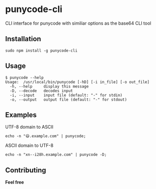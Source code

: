 # punycode-cli

CLI interface for punycode with similiar options as the base64 CLI tool

## Installation

```
sudo npm install -g punycode-cli
```

## Usage

```
$ punycode --help
Usage:	/usr/local/bin/punycode [-hD] [-i in_file] [-o out_file]
  -h, --help     display this message
  -D, --decode   decodes input
  -i, --input    input file (default: "-" for stdin)
  -o, --output   output file (default: "-" for stdout)
```

## Examples

UTF-8 domain to ASCII

```
echo -n "😄.example.com" | punycode;
```

ASCII domain to UTF-8

```
echo -n "xn--i28h.example.com" | punycode -D;
```

## Contributing

**Feel free**
